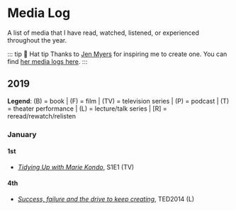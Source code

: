 # Media Log

A list of media that I have read, watched, listened, or experienced throughout the year.

::: tip 🎩 Hat tip 
Thanks to [Jen Myers](https://twitter.com/antiheroine) for inspiring me to create one. You can find [her media logs here](https://jenmyers.net/log/).
:::

## 2019

**Legend**: (B) = book | (F) = film | (TV) = television series | (P) = podcast | (T) = theater performance | (L) = lecture/talk series | [R] = reread/rewatch/relisten

### January

#### 1st
- [*Tidying Up with Marie Kondo*](https://www.netflix.com/title/80209379), S1E1 (TV)

#### 4th
- [*Success, failure and the drive to keep creating*](https://www.ted.com/talks/elizabeth_gilbert_success_failure_and_the_drive_to_keep_creating), TED2014 (L)
